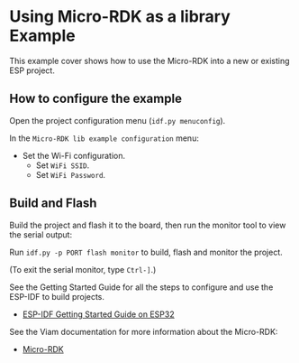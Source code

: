 # Using Micro-RDK as a library Example

This example cover shows how to use the Micro-RDK into a new or existing ESP project.

## How to configure the example

Open the project configuration menu (`idf.py menuconfig`).

In the `Micro-RDK lib example configuration` menu:

* Set the Wi-Fi configuration.
    * Set `WiFi SSID`.
    * Set `WiFi Password`.

## Build and Flash

Build the project and flash it to the board, then run the monitor tool to view the serial output:

Run `idf.py -p PORT flash monitor` to build, flash and monitor the project.

(To exit the serial monitor, type ``Ctrl-]``.)

See the Getting Started Guide for all the steps to configure and use the ESP-IDF to build projects.

* [ESP-IDF Getting Started Guide on ESP32](https://docs.espressif.com/projects/esp-idf/en/latest/esp32/get-started/index.html)

See the Viam documentation for more information about the Micro-RDK:

* [Micro-RDK](https://docs.viam.com/operate/get-started/other-hardware/micro-module/)
